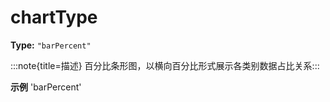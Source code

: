 # chartType

**Type:** `"barPercent"`

:::note{title=描述}
百分比条形图，以横向百分比形式展示各类别数据占比关系:::

**示例**
'barPercent'


